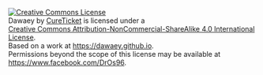 
<a rel="license" href="http://creativecommons.org/licenses/by-nc-sa/4.0/"><img alt="Creative Commons License" style="border-width:0" src="https://i.creativecommons.org/l/by-nc-sa/4.0/88x31.png" /></a><br /><span xmlns:dct="http://purl.org/dc/terms/" property="dct:title">Dawaey</span> by <a xmlns:cc="http://creativecommons.org/ns#" href="https://dawaey.com" property="cc:attributionName" rel="cc:attributionURL">CureTicket</a> is licensed under a <br><a rel="license" href="http://creativecommons.org/licenses/by-nc-sa/4.0/">Creative Commons Attribution-NonCommercial-ShareAlike 4.0 International License</a>.<br />Based on a work at <a xmlns:dct="http://purl.org/dc/terms/" href="https://dawaey.github.io" rel="dct:source">https://dawaey.github.io</a>.<br />Permissions beyond the scope of this license may be available at <a xmlns:cc="http://creativecommons.org/ns#" href="https://www.facebook.com/DrOs96" rel="cc:morePermissions">https://www.facebook.com/DrOs96</a>.
 

